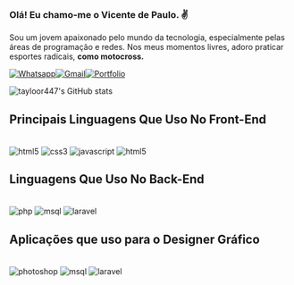 ### Olá! Eu chamo-me o Vicente de Paulo. ✌️<br/>
Sou um jovem apaixonado pelo mundo da tecnologia, especialmente pelas áreas de programação e redes. Nos meus momentos livres, adoro praticar esportes radicais, <strong>como motocross.</strong><br/>



[![Whatsapp](https://img.shields.io/badge/WhatsApp-25D366?style=for-the-badge&logo=whatsapp&logoColor=white)](
https://api.whatsapp.com/send/?phone=258846746589&text&type=phone_number&app_absent=0)[![Gmail](https://img.shields.io/badge/LinkedIn-0077B5?style=for-the-badge&logo=linkedin&logoColor=white)](https://www.linkedin.com/in/vicente-de-paulo-00941b207/)[![Portfolio](https://img.shields.io/badge/website-000000?style=for-the-badge&logo=About.me&logoColor=white)](https://vicentedev.com/)

![tayloor447's GitHub stats](https://github-readme-stats.vercel.app/api?username=tayloor447&show_icons=true&theme=dark)

## Principais Linguagens Que Uso No Front-End
<div style="display: inline_block"> <br/>
<img align="center" alt="html5" src="https://img.shields.io/badge/HTML5-E34F26?style=for-the-badge&logo=html5&logoColor=white"/>
<img align="center" alt="css3" src="https://img.shields.io/badge/CSS3-1572B6?style=for-the-badge&logo=css3&logoColor=white"/>
<img align="center" alt="javascript" src="https://img.shields.io/badge/JavaScript-323330?style=for-the-badge&logo=javascript&logoColor=F7DF1E"/>
<img align="center" alt="html5" src="https://img.shields.io/badge/Bootstrap-563D7C?style=for-the-badge&logo=bootstrap&logoColor=white"/>
</div>

##  Linguagens Que Uso No Back-End
<div style="display: inline_block"> <br/>
<img align="center" alt="php" src="https://img.shields.io/badge/PHP-777BB4?style=for-the-badge&logo=php&logoColor=white"/>
<img align="center" alt="msql" src="https://img.shields.io/badge/MySQL-00000F?style=for-the-badge&logo=mysql&logoColor=white"/>
<img align="center" alt="laravel" src="https://img.shields.io/badge/Laravel-FF2D20?style=for-the-badge&logo=laravel&logoColor=white"/>
</div>

## Aplicações que uso para o Designer Gráfico 

<div style="display: inline_block"> <br/>
<img align="center" alt="photoshop" src="https://img.shields.io/badge/Adobe%20Photoshop-31A8FF?style=for-the-badge&logo=Adobe%20Photoshop&logoColor=black"/>
<img align="center" alt="msql" src="https://img.shields.io/badge/Adobe%20Illustrator-FF9A00?style=for-the-badge&logo=adobe%20illustrator&logoColor=white"/>
<img align="center" alt="laravel" src="https://img.shields.io/badge/Canva-%2300C4CC.svg?&style=for-the-badge&logo=Canva&logoColor=white"/>
</div><br/>

